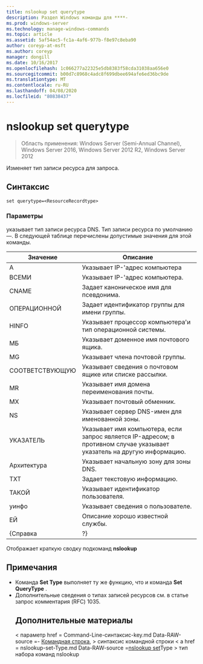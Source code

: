 ```yaml
---
title: nslookup set querytype
description: Раздел Windows команды для ****-
ms.prod: windows-server
ms.technology: manage-windows-commands
ms.topic: article
ms.assetid: 5af54ac5-fc1a-4af6-977b-f8e97c8eba90
author: coreyp-at-msft
ms.author: coreyp
manager: dongill
ms.date: 10/16/2017
ms.openlocfilehash: 1c066277a22325e5db8383f58cda31038aa656e0
ms.sourcegitcommit: b00d7c8968c4adc8f699dbee694afe6ed36bc9de
ms.translationtype: MT
ms.contentlocale: ru-RU
ms.lasthandoff: 04/08/2020
ms.locfileid: "80838437"
---
```

# <a name="nslookup-set-querytype"></a>nslookup set querytype

>Область применения: Windows Server (Semi-Annual Channel), Windows Server 2016, Windows Server 2012 R2, Windows Server 2012

Изменяет тип записи ресурса для запроса.
## <a name="syntax"></a>Синтаксис
```
set querytype=<ResourceRecordtype>
```
### <a name="parameters"></a>Параметры
<ResourceRecordtype> указывает тип записи ресурса DNS. Тип записи ресурса по умолчанию —. В следующей таблице перечислены допустимые значения для этой команды.

| Значение |                                                   Описание                                                   |
|-------|-----------------------------------------------------------------------------------------------------------------|
|   А   |                                      Указывает IP-&#39;адрес компьютера                                      |
|  ВСЕМИ  |                                     Указывает IP-&#39;адрес компьютера.                                      |
| CNAME |                                    Задает каноническое имя для псевдонима.                                     |
|  ОПЕРАЦИОННОЙ  |                                  Задает идентификатор группы для имени группы.                                  |
| HINFO |                          Указывает процессор компьютера&#39;и тип операционной системы.                           |
|  МБ   |                                        Указывает доменное имя почтового ящика.                                         |
|  MG   |                                         Указывает члена почтовой группы.                                          |
| СООТВЕТСТВУЮЩУЮ |                                   Указывает сведения о почтовом ящике или списке рассылки.                                   |
|  MR   |                                     Указывает имя домена переименования почты.                                      |
|  MX   |                                          Указывает почтовый обменник.                                          |
|  NS   |                                 Указывает сервер DNS-имен для именованной зоны.                                 |
|  УКАЗАТЕЛЬ  | Указывает имя компьютера, если запрос является IP-адресом; в противном случае указывает указатель на другую информацию. |
|  Архитектура  |                                Указывает начальную зону для зоны DNS.                                 |
|  TXT  |                                         Задает текстовую информацию.                                         |
|  ТАКОЙ  |                                         Указывает идентификатор пользователя.                                          |
| уинфо |                                         Указывает сведения о пользователе.                                         |
|  ЕЙ  |                                         Описание хорошо известной службы.                                         |
| {Справка |                                                       ?}                                                        |

Отображает краткую сводку подкоманд <strong>nslookup</strong>
## <a name="remarks"></a>Примечания
- Команда <strong>Set Type</strong> выполняет ту же функцию, что и команда <strong>Set QueryType</strong> .
- Дополнительные сведения о типах записей ресурсов см. в статье запрос комментария (RFC) 1035.
  ## <a name="additional-references"></a>Дополнительные материалы
  < параметр href = Command-Line-синтаксис-key.md Data-RAW-source =- [Командная строка](command-line-syntax-key.md), > синтаксис командной строки</a> < a href = nslookup-set-Type.md Data-RAW-source =[nslookup set](nslookup-set-type.md)Type > тип набора команд nslookup</a>
